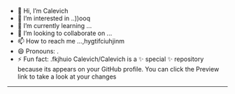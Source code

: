 - 👋 Hi, I’m Calevich
- 👀 I’m interested in ..))ooq
- 🌱 I’m currently learning ...
- 💞️ I’m looking to collaborate on ...
- 📫 How to reach me ...,hygtifciuhjinm
- 😄 Pronouns: .
- ⚡ Fun fact: .fkjhuio
Calevich/Calevich is a ✨ special ✨ repository because its appears on your GitHub profile.
You can click the Preview link to take a look at your changes
---
